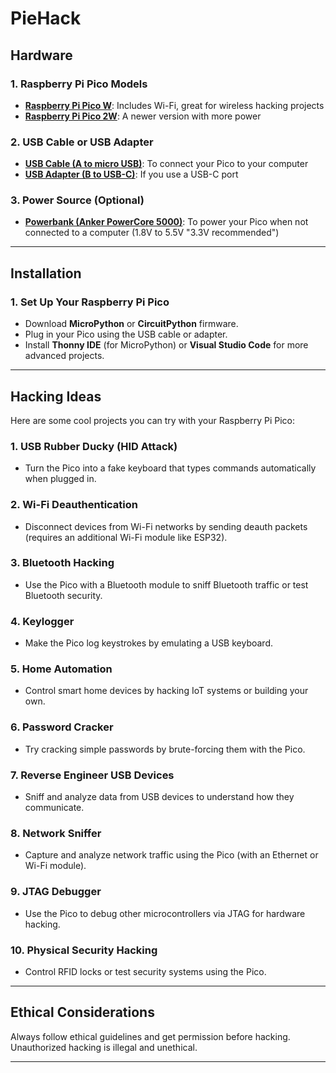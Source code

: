 # PieHack

## Hardware
### 1. Raspberry Pi Pico Models
- **[Raspberry Pi Pico W](https://www.waveshare.com/product/raspberry-pi/boards-kits/raspberry-pi-pico-cat/raspberry-pi-pico-w.htm?sku=23108)**: Includes Wi-Fi, great for wireless hacking projects
- **[Raspberry Pi Pico 2W](https://www.waveshare.com/product/raspberry-pi/boards-kits/raspberry-pi-pico-3/raspberry-pi-pico-2-w.htm?sku=29439)**: A newer version with more power

### 2. USB Cable or USB Adapter
- **[USB Cable (A to micro USB)](https://www.raspberrypi.com/products/usb-a-male-to-micro-usb-male-cable/)**: To connect your Pico to your computer
- **[USB Adapter (B to USB-C)](https://www.raspberrypi.com/products/usb-b-to-usb-c-adapter/)**: If you use a USB-C port

### 3. Power Source (Optional)
- **[Powerbank (Anker PowerCore 5000)](https://www.amazon.com/Anker-Powercore-5000-mAh-Powerbank-A1109G11/dp/B01CU1EC6Y)**: To power your Pico when not connected to a computer (1.8V to 5.5V "3.3V recommended")

---

## Installation

### 1. Set Up Your Raspberry Pi Pico
- Download **MicroPython** or **CircuitPython** firmware.
- Plug in your Pico using the USB cable or adapter.
- Install **Thonny IDE** (for MicroPython) or **Visual Studio Code** for more advanced projects.

---

## Hacking Ideas

Here are some cool projects you can try with your Raspberry Pi Pico:

### 1. **USB Rubber Ducky (HID Attack)**
   - Turn the Pico into a fake keyboard that types commands automatically when plugged in.

### 2. **Wi-Fi Deauthentication**
   - Disconnect devices from Wi-Fi networks by sending deauth packets (requires an additional Wi-Fi module like ESP32).

### 3. **Bluetooth Hacking**
   - Use the Pico with a Bluetooth module to sniff Bluetooth traffic or test Bluetooth security.

### 4. **Keylogger**
   - Make the Pico log keystrokes by emulating a USB keyboard.

### 5. **Home Automation**
   - Control smart home devices by hacking IoT systems or building your own.

### 6. **Password Cracker**
   - Try cracking simple passwords by brute-forcing them with the Pico.

### 7. **Reverse Engineer USB Devices**
   - Sniff and analyze data from USB devices to understand how they communicate.

### 8. **Network Sniffer**
   - Capture and analyze network traffic using the Pico (with an Ethernet or Wi-Fi module).

### 9. **JTAG Debugger**
   - Use the Pico to debug other microcontrollers via JTAG for hardware hacking.

### 10. **Physical Security Hacking**
   - Control RFID locks or test security systems using the Pico.

---

## Ethical Considerations

Always follow ethical guidelines and get permission before hacking. Unauthorized hacking is illegal and unethical.

---
